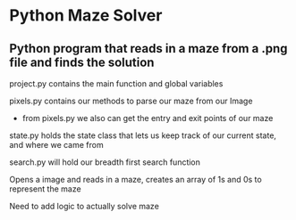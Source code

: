 Python Maze Solver
=======
## Python program that reads in a maze from a .png file and finds the solution

project.py contains the main function and global variables

pixels.py contains our methods to parse our maze from our Image
   * from pixels.py we also can get the entry and exit points of our maze

state.py holds the state class that lets us keep track of our current state, and where we came from

search.py will hold our breadth first search function

Opens a image and reads in a maze, creates an array of 1s and 0s to represent the maze

Need to add logic to actually solve maze
